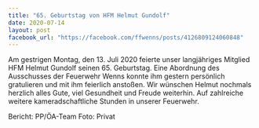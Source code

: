 ```yaml
---
title: "65. Geburtstag von HFM Helmut Gundolf"
date: 2020-07-14
layout: post
facebook_url: "https://facebook.com/ffwenns/posts/4126809124060848"
---
```


Am gestrigen Montag, den 13. Juli 2020 feierte unser langjähriges Mitglied HFM Helmut Gundolf seinen 65. Geburtstag. Eine Abordnung des Ausschusses der Feuerwehr Wenns konnte ihm gestern persönlich gratulieren und mit ihm feierlich anstoßen. 
Wir wünschen Helmut nochmals herzlich alles Gute, viel Gesundheit und Freude weiterhin. 
Auf zahlreiche weitere kameradschaftliche Stunden in unserer Feuerwehr. 

Bericht: PP/ÖA-Team
Foto: Privat